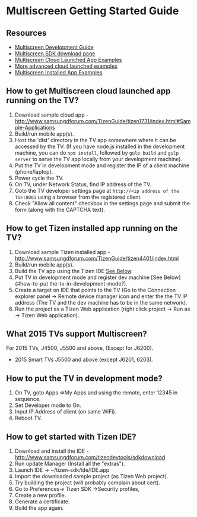 # Multiscreen Getting Started Guide


## Resources
- [Multiscreen Development Guide](http://www.samsungdforum.com/TizenGuide/tizen1731/index.html)
- [Multiscreen SDK download page](http://www.samsungdforum.com/AddLibrary/MultiSdkDownload)
- [Multiscreen Cloud Launched App Examples](http://www.samsungdforum.com/TizenGuide/tizen1731/index.html#Sample-Applications)
- [More advanced cloud launched examples](https://github.com/MultiScreenSDK)
- [Multiscreen Installed App Examples](http://www.samsungdforum.com/TizenGuide/tizen4401/index.html)

## How to get Multiscreen cloud launched app running on the TV?
1. Download sample cloud app - http://www.samsungdforum.com/TizenGuide/tizen1731/index.html#Sample-Applications
2. Build/run mobile app(s).
3. Host the 'dist' directory in the TV app somewhere where it can be accessed by the TV. (If you have node.js installed in the development machine, you can do `npm install`, followed by `gulp build` and `gulp server` to serve the TV app locally from your development machine).
4. Put the TV in development mode and register the IP of a client machine (phone/laptop).
5. Power cycle the TV.
6. On TV, under Network Status, find IP address of the TV.
7. Goto the TV developer settings page at `http://<ip address of the TV>:8001` using a browser from the registered client.
8. Check "Allow all content" checkbox in the settings page and submit the form (along with the CAPTCHA text).

## How to get Tizen installed app running on the TV?
1. Download sample Tizen installed app -  http://www.samsungdforum.com/TizenGuide/tizen4401/index.html
2. Build/run mobile app(s).
3. Build the TV app using the Tizen IDE [See Below](#how-to-get-started-with-tizen-ide).
4. Put  TV in development mode and register dev machine [See Below](#how-to-put the-tv-in-development-mode?).
5. Create a target on IDE that points to the  TV (Go to the Connection explorer panel -> Remote device manager icon and enter the the TV IP address (The TV and the dev machine has to be in the same network).
6. Run the project as a Tizen Web application (right click project -> Run as -> Tizen Web application).

## What 2015 TVs support Multiscreen?
For 2015 TVs, J4500, J5500 and above, (Except for J6200).
- 2015 Smart TVs J5500 and above (except J6201, 6203).

## How to put the TV in development mode?
1. On TV, goto Apps =>My Apps and using the remote, enter 12345 in sequence.
2. Set Developer mode to On.
3. Input IP Address of client (on same WiFi).
4. Reboot TV.

## How to get started with Tizen IDE?
1. Download and install the IDE - http://www.samsungdforum.com/tizendevtools/sdkdownload
2. Run update Manager (Install all the "extras").
3. Launch IDE -> ~/tizen-sdk/ide/IDE.app
4. Import the downloaded sample project (as Tizen Web project).
5. Try building the project (will probably complain about cert).
6. Go to Preferences-> Tizen SDK ->Security profiles,
7. Create a new profile.
8. Generate a certificate.
9. Build the app again.
